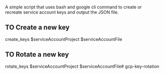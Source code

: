 A simple script that uses bash and google cli command to create or recreate service account keys and output the JSON file.
## TO Create a new key 
create_keys $serviceAccountProject $serviceAccountFile

## TO Rotate a new key 
rotate_keys $serviceAccountProject $serviceAccountFile# gcp-key-rotation
